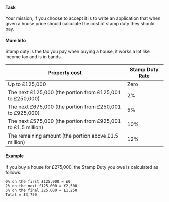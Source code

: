 #### Task

Your mission, if you choose to accept it is to write an application that when given a house price should calculate the cost of stamp duty they should pay.


#### More Info

Stamp duty is the tax you pay when buying a house, it works a lot like income tax and is in bands.


|Property cost                                                |Stamp Duty Rate|
|-------------------------------------------------------------|----|
|Up to £125,000                                               |Zero|
|The next £125,000 (the portion from £125,001 to £250,000)    |2%  |
|The next £675,000 (the portion from £250,001 to £925,000)    |5%  |
|The next £575,000 (the portion from £925,001 to £1.5 million)|10% |
|The remaining amount (the portion above £1.5 million)        |12% |

#### Example
If you buy a house for £275,000, the Stamp Duty you owe is calculated as follows:

    0% on the first £125,000 = £0
    2% on the next £125,000 = £2,500
    5% on the final £25,000 = £1,250
    Total = £3,750


